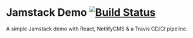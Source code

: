 # Jamstack Demo [![Build Status](https://travis-ci.org/tonik-krijor/demo.svg?branch=master)](https://travis-ci.org/tonik-krijor/demo)

A simple Jamstack demo with React, NetlifyCMS & a Travis CD/CI pipeline.
